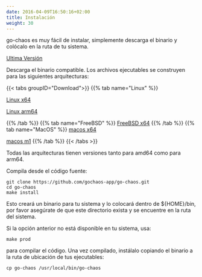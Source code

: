 ```yaml
---
date: 2016-04-09T16:50:16+02:00
title: Instalación
weight: 30
---
```


go-chaos es muy fácil de instalar, simplemente descarga el binario y colócalo en la ruta de tu sistema.


[Ultima Versión](https://github.com/gochaos-app/go-chaos/releases/tag/v0.6.0)


Descarga el binario compatible. Los archivos ejecutables se construyen para las siguientes arquitecturas:

{{< tabs groupID="Download">}}
{{% tab name="Linux" %}}
  
  [Linux x64](https://github.com/gochaos-app/go-chaos/releases/download/v0.6.0/go-chaos-linux-amd64) 
  
  [Linux arm64](https://github.com/gochaos-app/go-chaos/releases/download/v0.6.0/go-chaos-linux-arm64) 

{{% /tab %}}
{{% tab name="FreeBSD" %}}
  [FreeBSD x64](https://github.com/gochaos-app/go-chaos/releases/download/v0.6.0/go-chaos-freebsd-amd64)
{{% /tab %}}
{{% tab name="MacOS" %}}
  [macos x64](https://github.com/gochaos-app/go-chaos/releases/download/v0.6.0/go-chaos-darwin-amd64) 
  
  [macos m1](https://github.com/gochaos-app/go-chaos/releases/download/v0.6.0/go-chaos-darwin-m1)
{{% /tab %}}
{{< /tabs >}}

Todas las arquitecturas tienen versiones tanto para amd64 como para arm64.

Compila desde el código fuente:

```
git clone https://github.com/gochaos-app/go-chaos.git
cd go-chaos
make install
```
Esto creará un binario para tu sistema y lo colocará dentro de ${HOME}/bin, por favor asegúrate de que este directorio exista y se encuentre en la ruta del sistema.


Si la opción anterior no está disponible en tu sistema, usa:

```
make prod
```

para compilar el código. Una vez compilado, instálalo copiando el binario a la ruta de ubicación de tus ejecutables:

```
cp go-chaos /usr/local/bin/go-chaos

```
